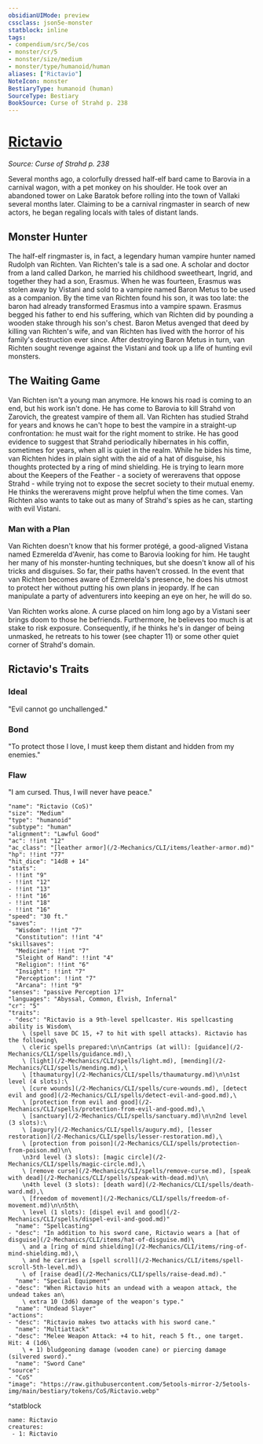 ```yaml
---
obsidianUIMode: preview
cssclass: json5e-monster
statblock: inline
tags:
- compendium/src/5e/cos
- monster/cr/5
- monster/size/medium
- monster/type/humanoid/human
aliases: ["Rictavio"]
NoteIcon: monster
BestiaryType: humanoid (human)
SourceType: Bestiary
BookSource: Curse of Strahd p. 238
---
```

# [Rictavio](2-Mechanics/CLI/bestiary/npc/rictavio-cos.md)
*Source: Curse of Strahd p. 238*  

Several months ago, a colorfully dressed half-elf bard came to Barovia in a carnival wagon, with a pet monkey on his shoulder. He took over an abandoned tower on Lake Baratok before rolling into the town of Vallaki several months later. Claiming to be a carnival ringmaster in search of new actors, he began regaling locals with tales of distant lands.

## Monster Hunter

The half-elf ringmaster is, in fact, a legendary human vampire hunter named Rudolph van Richten. Van Richten's tale is a sad one. A scholar and doctor from a land called Darkon, he married his childhood sweetheart, Ingrid, and together they had a son, Erasmus. When he was fourteen, Erasmus was stolen away by Vistani and sold to a vampire named Baron Metus to be used as a companion. By the time van Richten found his son, it was too late: the baron had already transformed Erasmus into a vampire spawn. Erasmus begged his father to end his suffering, which van Richten did by pounding a wooden stake through his son's chest. Baron Metus avenged that deed by killing van Richten's wife, and van Richten has lived with the horror of his family's destruction ever since. After destroying Baron Metus in turn, van Richten sought revenge against the Vistani and took up a life of hunting evil monsters.

## The Waiting Game

Van Richten isn't a young man anymore. He knows his road is coming to an end, but his work isn't done. He has come to Barovia to kill Strahd von Zarovich, the greatest vampire of them all. Van Richten has studied Strahd for years and knows he can't hope to best the vampire in a straight-up confrontation: he must wait for the right moment to strike. He has good evidence to suggest that Strahd periodically hibernates in his coffin, sometimes for years, when all is quiet in the realm. While he bides his time, van Richten hides in plain sight with the aid of a hat of disguise, his thoughts protected by a ring of mind shielding. He is trying to learn more about the Keepers of the Feather - a society of wereravens that oppose Strahd - while trying not to expose the secret society to their mutual enemy. He thinks the wereravens might prove helpful when the time comes. Van Richten also wants to take out as many of Strahd's spies as he can, starting with evil Vistani.

### Man with a Plan

 Van Richten doesn't know that his former protégé, a good-aligned Vistana named Ezmerelda d'Avenir, has come to Barovia looking for him. He taught her many of his monster-hunting techniques, but she doesn't know all of his tricks and disguises. So far, their paths haven't crossed. In the event that van Richten becomes aware of Ezmerelda's presence, he does his utmost to protect her without putting his own plans in jeopardy. If he can manipulate a party of adventurers into keeping an eye on her, he will do so.

Van Richten works alone. A curse placed on him long ago by a Vistani seer brings doom to those he befriends. Furthermore, he believes too much is at stake to risk exposure. Consequently, if he thinks he's in danger of being unmasked, he retreats to his tower (see chapter 11) or some other quiet corner of Strahd's domain.

## Rictavio's Traits

### Ideal

"Evil cannot go unchallenged."

### Bond

"To protect those I love, I must keep them distant and hidden from my enemies."

### Flaw

"I am cursed. Thus, I will never have peace."

```statblock
"name": "Rictavio (CoS)"
"size": "Medium"
"type": "humanoid"
"subtype": "human"
"alignment": "Lawful Good"
"ac": !!int "12"
"ac_class": "[leather armor](/2-Mechanics/CLI/items/leather-armor.md)"
"hp": !!int "77"
"hit_dice": "14d8 + 14"
"stats":
- !!int "9"
- !!int "12"
- !!int "13"
- !!int "16"
- !!int "18"
- !!int "16"
"speed": "30 ft."
"saves":
  "Wisdom": !!int "7"
  "Constitution": !!int "4"
"skillsaves":
  "Medicine": !!int "7"
  "Sleight of Hand": !!int "4"
  "Religion": !!int "6"
  "Insight": !!int "7"
  "Perception": !!int "7"
  "Arcana": !!int "9"
"senses": "passive Perception 17"
"languages": "Abyssal, Common, Elvish, Infernal"
"cr": "5"
"traits":
- "desc": "Rictavio is a 9th-level spellcaster. His spellcasting ability is Wisdom\
    \ (spell save DC 15, +7 to hit with spell attacks). Rictavio has the following\
    \ cleric spells prepared:\n\nCantrips (at will): [guidance](/2-Mechanics/CLI/spells/guidance.md),\
    \ [light](/2-Mechanics/CLI/spells/light.md), [mending](/2-Mechanics/CLI/spells/mending.md),\
    \ [thaumaturgy](/2-Mechanics/CLI/spells/thaumaturgy.md)\n\n1st level (4 slots):\
    \ [cure wounds](/2-Mechanics/CLI/spells/cure-wounds.md), [detect evil and good](/2-Mechanics/CLI/spells/detect-evil-and-good.md),\
    \ [protection from evil and good](/2-Mechanics/CLI/spells/protection-from-evil-and-good.md),\
    \ [sanctuary](/2-Mechanics/CLI/spells/sanctuary.md)\n\n2nd level (3 slots):\
    \ [augury](/2-Mechanics/CLI/spells/augury.md), [lesser restoration](/2-Mechanics/CLI/spells/lesser-restoration.md),\
    \ [protection from poison](/2-Mechanics/CLI/spells/protection-from-poison.md)\n\
    \n3rd level (3 slots): [magic circle](/2-Mechanics/CLI/spells/magic-circle.md),\
    \ [remove curse](/2-Mechanics/CLI/spells/remove-curse.md), [speak with dead](/2-Mechanics/CLI/spells/speak-with-dead.md)\n\
    \n4th level (3 slots): [death ward](/2-Mechanics/CLI/spells/death-ward.md),\
    \ [freedom of movement](/2-Mechanics/CLI/spells/freedom-of-movement.md)\n\n5th\
    \ level (1 slots): [dispel evil and good](/2-Mechanics/CLI/spells/dispel-evil-and-good.md)"
  "name": "Spellcasting"
- "desc": "In addition to his sword cane, Rictavio wears a [hat of disguise](/2-Mechanics/CLI/items/hat-of-disguise.md)\
    \ and a [ring of mind shielding](/2-Mechanics/CLI/items/ring-of-mind-shielding.md),\
    \ and he carries a [spell scroll](/2-Mechanics/CLI/items/spell-scroll-5th-level.md)\
    \ of [raise dead](/2-Mechanics/CLI/spells/raise-dead.md)."
  "name": "Special Equipment"
- "desc": "When Rictavio hits an undead with a weapon attack, the undead takes an\
    \ extra 10 (3d6) damage of the weapon's type."
  "name": "Undead Slayer"
"actions":
- "desc": "Rictavio makes two attacks with his sword cane."
  "name": "Multiattack"
- "desc": "Melee Weapon Attack: +4 to hit, reach 5 ft., one target. Hit: 4 (1d6\
    \ + 1) bludgeoning damage (wooden cane) or piercing damage (silvered sword)."
  "name": "Sword Cane"
"source":
- "CoS"
"image": "https://raw.githubusercontent.com/5etools-mirror-2/5etools-img/main/bestiary/tokens/CoS/Rictavio.webp"
```
^statblock

```encounter-table
name: Rictavio
creatures:
 - 1: Rictavio
```
